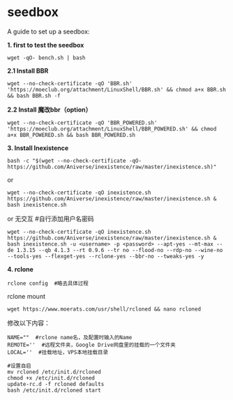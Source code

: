 # seedbox
A guide to set up a seedbox:

**1. first to test the seedbox**  
  
    wget -qO- bench.sh | bash

**2.1 Install BBR**  
  
    wget --no-check-certificate -qO 'BBR.sh' 'https://moeclub.org/attachment/LinuxShell/BBR.sh' && chmod a+x BBR.sh && bash BBR.sh -f  
  
**2.2 Install 魔改bbr（option）** 
      
    wget --no-check-certificate -qO 'BBR_POWERED.sh' 'https://moeclub.org/attachment/LinuxShell/BBR_POWERED.sh' && chmod a+x BBR_POWERED.sh && bash BBR_POWERED.sh  
  
**3. Install Inexistence**

    bash -c "$(wget --no-check-certificate -qO- https://github.com/Aniverse/inexistence/raw/master/inexistence.sh)"  
  or
  
    wget --no-check-certificate -qO inexistence.sh https://github.com/Aniverse/inexistence/raw/master/inexistence.sh & bash inexistence.sh

  or 无交互  #自行添加用户名密码
  
    wget --no-check-certificate -qO inexistence.sh https://github.com/Aniverse/inexistence/raw/master/inexistence.sh & bash inexistence.sh -u <username> -p <password> --apt-yes --mt-max --de 1.3.15 --qb 4.1.3 --rt 0.9.6 --tr no --flood-no --rdp-no --wine-no --tools-yes --flexget-yes --rclone-yes --bbr-no --tweaks-yes -y

**4. rclone**

    rclone config  #略去具体过程
rclone mount

    wget https://www.moerats.com/usr/shell/rcloned && nano rcloned
 修改以下内容：
 
    NAME=""  #rclone name名，及配置时输入的Name
    REMOTE=''  #远程文件夹，Google Drive网盘里的挂载的一个文件夹
    LOCAL=''  #挂载地址，VPS本地挂载目录
    
    #设置自启
    mv rcloned /etc/init.d/rcloned
    chmod +x /etc/init.d/rcloned
    update-rc.d -f rcloned defaults
    bash /etc/init.d/rcloned start
